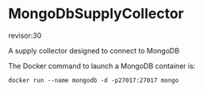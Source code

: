 # MongoDbSupplyCollector
revisor:30

A supply collector designed to connect to MongoDB

The Docker command to launch a MongoDB container is:

```docker run --name mongodb -d -p27017:27017 mongo```
